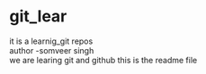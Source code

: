 # git_lear
it is a learnig_git repos
<br>
author -somveer singh
<br>
we are learing git and github
this is the readme file
